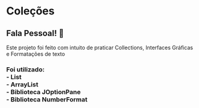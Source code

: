 # Coleções
## Fala Pessoal! 👋
Este projeto foi feito com intuito de praticar Collections, Interfaces Gráficas e Formatações de texto
### Foi utilizado: <br/> - List <br/> - ArrayList <br/> - Biblioteca JOptionPane <br/> - Biblioteca NumberFormat
